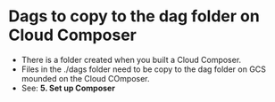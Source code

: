 # Dags to copy to the dag folder on Cloud Composer

- There is a folder created when you built a Cloud Composer.
- Files in the ./dags folder need to be copy to the dag folder on GCS mounded on the Cloud COmposer.
- See: **5. Set up Composer**
